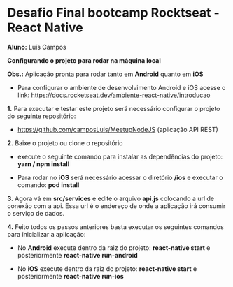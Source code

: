 # Desafio Final bootcamp Rocktseat - React Native

<b>Aluno:</b> Luís Campos

<b>Configurando o projeto para rodar na máquina local</b>

<b>Obs.:</b> Aplicação pronta para rodar tanto em <b>Android</b> quanto em <b>iOS</b>

- Para configurar o ambiente de desenvolvimento Android e iOS acesse o link: https://docs.rocketseat.dev/ambiente-react-native/introducao

<b>1.</b> Para executar e testar este projeto será necessário configurar o projeto do seguinte repositório:

- https://github.com/camposLuis/MeetupNodeJS (aplicação API REST)

<b>2.</b> Baixe o projeto ou clone o repositório

- execute o seguinte comando para instalar as dependências do projeto:
  <b>yarn / npm install</b>

- Para rodar no <b>iOS</b> será necessário acessar o diretório <b>/ios</b> e executar o comando: <b>pod install</b>

<b>3.</b> Agora vá em <b>src/services</b> e edite o arquivo <b>api.js</b> colocando a url de conexão com a api. Essa url é o endereço de onde a aplicação irá consumir o serviço de dados.

<b>4.</b> Feito todos os passos anteriores basta executar os seguintes comandos para inicializar a aplicação:

- No <b>Android</b> execute dentro da raiz do projeto: <b>react-native start</b> e posteriormente <b>react-native run-android</b>

- No <b>iOS</b> execute dentro da raiz do projeto: <b>react-native start</b> e posteriormente <b>react-native run-ios</b>
